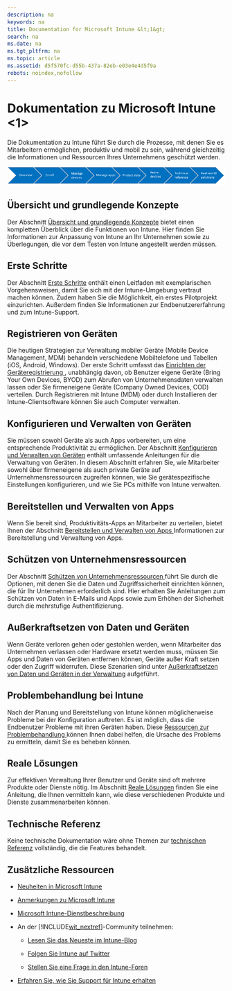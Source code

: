 ```yaml
---
description: na
keywords: na
title: Documentation for Microsoft Intune &lt;1&gt;
search: na
ms.date: na
ms.tgt_pltfrm: na
ms.topic: article
ms.assetid: d5f570fc-d55b-437a-82eb-e03e4e4d5f9a
robots: noindex,nofollow
---
```

# Dokumentation zu Microsoft Intune &lt;1&gt;
Die Dokumentation zu Intune führt Sie durch die Prozesse, mit denen Sie es Mitarbeitern ermöglichen, produktiv und mobil zu sein, während gleichzeitig die Informationen und Ressourcen Ihres Unternehmens geschützt werden.

![](../Image/WIT_Nav1.png)

## Übersicht und grundlegende Konzepte
Der Abschnitt [Übersicht und grundlegende Konzepte](https://technet.microsoft.com/library/dn646960(TechNet.10).aspx) bietet einen kompletten Überblick über die Funktionen von Intune. Hier finden Sie Informationen zur Anpassung von Intune an Ihr Unternehmen sowie zu Überlegungen, die vor dem Testen von Intune angestellt werden müssen.

## Erste Schritte
Der Abschnitt [Erste Schritte](https://technet.microsoft.com/library/dn646953(TechNet.10).aspx) enthält einen Leitfaden mit exemplarischen Vorgehensweisen, damit Sie sich mit der Intune-Umgebung vertraut machen können. Zudem haben Sie die Möglichkeit, ein erstes Pilotprojekt einzurichten. Außerdem finden Sie Informationen zur Endbenutzererfahrung und zum Intune-Support.

## Registrieren von Geräten
Die heutigen Strategien zur Verwaltung mobiler Geräte (Mobile Device Management, MDM) behandeln verschiedene Mobiltelefone und Tabellen (iOS, Android, Windows). Der erste Schritt umfasst das [Einrichten der Geräteregistrierung ](https://technet.microsoft.com/library/dn646962(TechNet.10).aspx), unabhängig davon, ob Benutzer eigene Geräte (Bring Your Own Devices, BYOD) zum Abrufen von Unternehmensdaten verwalten lassen oder Sie firmeneigene Geräte (Company Owned Devices, COD) verteilen. Durch Registrieren mit Intune (MDM) oder durch Installieren der Intune-Clientsoftware können Sie auch Computer verwalten.

## Konfigurieren und Verwalten von Geräten
Sie müssen sowohl Geräte als auch Apps vorbereiten, um eine entsprechende Produktivität zu ermöglichen. Der Abschnitt [Konfigurieren und Verwalten von Geräten](https://technet.microsoft.com/library/mt313202(TechNet.10).aspx) enthält umfassende Anleitungen für die Verwaltung von Geräten. In diesem Abschnitt erfahren Sie, wie Mitarbeiter sowohl über firmeneigene als auch private Geräte auf Unternehmensressourcen zugreifen können, wie Sie gerätespezifische Einstellungen konfigurieren, und wie Sie PCs mithilfe von Intune verwalten.

## Bereitstellen und Verwalten von Apps
Wenn Sie bereit sind, Produktivitäts-Apps an Mitarbeiter zu verteilen, bietet Ihnen der Abschnitt [Bereitstellen und Verwalten von Apps ](https://technet.microsoft.com/library/dn646965(TechNet.10).aspx) Informationen zur Bereitstellung und Verwaltung von Apps.

## Schützen von Unternehmensressourcen
Der Abschnitt [Schützen von Unternehmensressourcen ](https://technet.microsoft.com/library/mt313203(TechNet.10).aspx) führt Sie durch die Optionen, mit denen Sie die Daten und Zugriffssicherheit einrichten können, die für Ihr Unternehmen erforderlich sind. Hier erhalten Sie Anleitungen zum Schützen von Daten in E-Mails und Apps sowie zum Erhöhen der Sicherheit durch die mehrstufige Authentifizierung.

## Außerkraftsetzen von Daten und Geräten
Wenn Geräte verloren gehen oder gestohlen werden, wenn Mitarbeiter das Unternehmen verlassen oder Hardware ersetzt werden muss, müssen Sie Apps und Daten von Geräten entfernen können, Geräte außer Kraft setzen oder den Zugriff widerrufen. Diese Szenarien sind unter [Außerkraftsetzen von Daten und Geräten in der Verwaltung](https://technet.microsoft.com/library/mt313204(TechNet.10).aspx) aufgeführt.

## Problembehandlung bei Intune
Nach der Planung und Bereitstellung von Intune können möglicherweise Probleme bei der Konfiguration auftreten. Es ist möglich, dass die Endbenutzer Probleme mit ihren Geräten haben. Diese [Ressourcen zur Problembehandlung ](https://technet.microsoft.com/library/mt345521(TechNet.10).aspx) können Ihnen dabei helfen, die Ursache des Problems zu ermitteln, damit Sie es beheben können.

## Reale Lösungen
Zur effektiven Verwaltung Ihrer Benutzer und Geräte sind oft mehrere Produkte oder Dienste nötig. Im Abschnitt [Reale Lösungen](https://technet.microsoft.com/library/dn864550(TechNet.10).aspx) finden Sie eine Anleitung, die Ihnen vermitteln kann, wie diese verschiedenen Produkte und Dienste zusammenarbeiten können.

## Technische Referenz
Keine technische Dokumentation wäre ohne Themen zur [technischen Referenz](https://technet.microsoft.com/library/mt282239(TechNet.10).aspx) vollständig, die die Features behandelt.

## Zusätzliche Ressourcen

-   [Neuheiten in Microsoft Intune](../Topic/What_s_new_in_Microsoft_Intune.md)

-   [Anmerkungen zu Microsoft Intune](../Topic/Release_notes_for_Microsoft_Intune.md)

-   [Microsoft Intune-Dienstbeschreibung](../Topic/Microsoft_Intune_Service_Description.md)

-   An der [!INCLUDE[wit_nextref](../Token/wit_nextref_md.md)]-Community teilnehmen:

    -   [Lesen Sie das Neueste im Intune-Blog](http://blogs.technet.com/b/microsoftintune/)

    -   [Folgen Sie Intune auf Twitter](https://twitter.com/MSIntune)

    -   [Stellen Sie eine Frage in den Intune-Foren](http://go.microsoft.com/fwlink/?LinkID=232998)

-   [Erfahren Sie, wie Sie Support für Intune erhalten](http://technet.microsoft.com/library/dn646963.aspx#OPEN)

